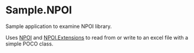 # Sample.NPOI
Sample application to examine NPOI library.

Uses [NPOI](http://npoi.codeplex.com/license) and [NPOI.Extensions](https://github.com/xyting/NPOI.Extension) to read from or write to an excel file with a simple POCO class.
